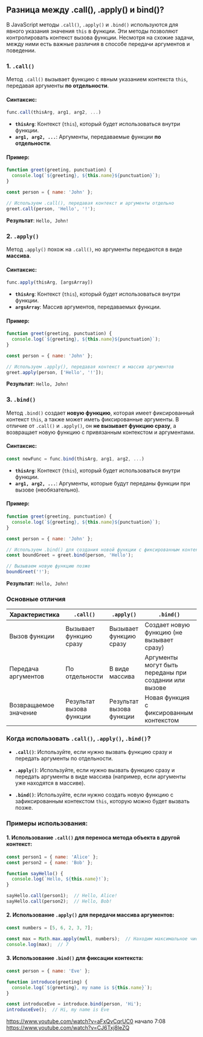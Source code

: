 ## Разница между .call(), .apply() и bind()?

В JavaScript методы `.call()`, `.apply()` и `.bind()` используются для явного указания значения `this` в функции. Эти методы позволяют контролировать контекст вызова функции. Несмотря на схожие задачи, между ними есть важные различия в способе передачи аргументов и поведении.

### 1. **`.call()`**

Метод `.call()` вызывает функцию с явным указанием контекста `this`, передавая аргументы **по отдельности**.

#### Синтаксис:
```javascript
func.call(thisArg, arg1, arg2, ...)
```

- **`thisArg`**: Контекст (`this`), который будет использоваться внутри функции.
- **`arg1, arg2, ...`**: Аргументы, передаваемые функции **по отдельности**.

#### Пример:
```javascript
function greet(greeting, punctuation) {
  console.log(`${greeting}, ${this.name}${punctuation}`);
}

const person = { name: 'John' };

// Используем .call(), передавая контекст и аргументы отдельно
greet.call(person, 'Hello', '!');
```

**Результат**: `Hello, John!`

### 2. **`.apply()`**

Метод `.apply()` похож на `.call()`, но аргументы передаются в виде **массива**.

#### Синтаксис:
```javascript
func.apply(thisArg, [argsArray])
```

- **`thisArg`**: Контекст (`this`), который будет использоваться внутри функции.
- **`argsArray`**: Массив аргументов, передаваемых функции.

#### Пример:
```javascript
function greet(greeting, punctuation) {
  console.log(`${greeting}, ${this.name}${punctuation}`);
}

const person = { name: 'John' };

// Используем .apply(), передавая контекст и массив аргументов
greet.apply(person, ['Hello', '!']);
```

**Результат**: `Hello, John!`

### 3. **`.bind()`**

Метод `.bind()` создает **новую функцию**, которая имеет фиксированный контекст `this`, а также может иметь фиксированные аргументы. В отличие от `.call()` и `.apply()`, он **не вызывает функцию сразу**, а возвращает новую функцию с привязанным контекстом и аргументами.

#### Синтаксис:
```javascript
const newFunc = func.bind(thisArg, arg1, arg2, ...)
```

- **`thisArg`**: Контекст (`this`), который будет использоваться внутри функции.
- **`arg1, arg2, ...`**: Аргументы, которые будут переданы функции при вызове (необязательно).

#### Пример:
```javascript
function greet(greeting, punctuation) {
  console.log(`${greeting}, ${this.name}${punctuation}`);
}

const person = { name: 'John' };

// Используем .bind() для создания новой функции с фиксированным контекстом
const boundGreet = greet.bind(person, 'Hello');

// Вызываем новую функцию позже
boundGreet('!');
```

**Результат**: `Hello, John!`

### Основные отличия

| Характеристика    | `.call()`                         | `.apply()`                        | `.bind()`                                      |
|-------------------|-----------------------------------|------------------------------------|------------------------------------------------|
| Вызов функции     | Вызывает функцию сразу            | Вызывает функцию сразу             | Создает новую функцию (не вызывает сразу)       |
| Передача аргументов | По отдельности                   | В виде массива                     | Аргументы могут быть переданы при создании или вызове |
| Возвращаемое значение | Результат вызова функции        | Результат вызова функции           | Новая функция с фиксированным контекстом       |

### Когда использовать `.call()`, `.apply()`, `.bind()`?

- **`.call()`**: Используйте, если нужно вызвать функцию сразу и передать аргументы по отдельности.
  
- **`.apply()`**: Используйте, если нужно вызвать функцию сразу и передать аргументы в виде массива (например, если аргументы уже находятся в массиве).

- **`.bind()`**: Используйте, если нужно создать новую функцию с зафиксированным контекстом `this`, которую можно будет вызвать позже.

### Примеры использования:

#### 1. Использование `.call()` для переноса метода объекта в другой контекст:
```javascript
const person1 = { name: 'Alice' };
const person2 = { name: 'Bob' };

function sayHello() {
  console.log(`Hello, ${this.name}!`);
}

sayHello.call(person1);  // Hello, Alice!
sayHello.call(person2);  // Hello, Bob!
```

#### 2. Использование `.apply()` для передачи массива аргументов:
```javascript
const numbers = [5, 6, 2, 3, 7];

const max = Math.max.apply(null, numbers);  // Находим максимальное число в массиве
console.log(max);  // 7
```

#### 3. Использование `.bind()` для фиксации контекста:
```javascript
const person = { name: 'Eve' };

function introduce(greeting) {
  console.log(`${greeting}, my name is ${this.name}`);
}

const introduceEve = introduce.bind(person, 'Hi');
introduceEve();  // Hi, my name is Eve
```

https://www.youtube.com/watch?v=aFxQvCqrUC0 начало 7:08
https://www.youtube.com/watch?v=CJ6Txj8leZQ